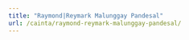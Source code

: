 ```yaml
---
title: "Raymond|Reymark Malunggay Pandesal"
url: /cainta/raymond-reymark-malunggay-pandesal/
---
```

